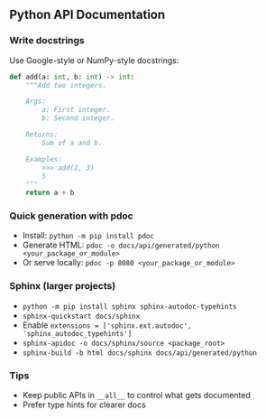 ## Python API Documentation

### Write docstrings
Use Google-style or NumPy-style docstrings:
```python
def add(a: int, b: int) -> int:
    """Add two integers.

    Args:
        a: First integer.
        b: Second integer.

    Returns:
        Sum of a and b.

    Examples:
        >>> add(2, 3)
        5
    """
    return a + b
```

### Quick generation with pdoc
- Install: `python -m pip install pdoc`
- Generate HTML: `pdoc -o docs/api/generated/python <your_package_or_module>`
- Or serve locally: `pdoc -p 8080 <your_package_or_module>`

### Sphinx (larger projects)
- `python -m pip install sphinx sphinx-autodoc-typehints`
- `sphinx-quickstart docs/sphinx`
- Enable `extensions = ['sphinx.ext.autodoc', 'sphinx_autodoc_typehints']`
- `sphinx-apidoc -o docs/sphinx/source <package_root>`
- `sphinx-build -b html docs/sphinx docs/api/generated/python`

### Tips
- Keep public APIs in `__all__` to control what gets documented
- Prefer type hints for clearer docs